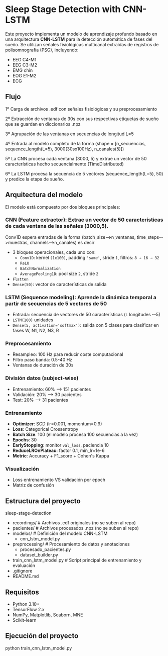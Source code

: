 # Sleep Stage Detection with CNN-LSTM
Este proyecto implementa un modelo de aprendizaje profundo basado en una arquitectura **CNN-LSTM** para la detección automática de fases del sueño. Se utilizan señales fisiológicas multicanal extraídas de registros de polisomnografía (PSG), incluyendo:

- EEG C4-M1
- EEG C3-M2
- EMG chin
- EOG E1-M2
- ECG

## Flujo
1º Carga de archivos .edf con señales fisiológicas y su preprocesamiento

2º Extracción de ventanas de 30s con sus respectivas etiquetas de sueño que se guardan en diccionarios .npz

3º Agrupación de las ventanas en secuencias de longitud L=5

4º Entrada al modelo completo de la forma (shape = [n_secuencias, sequence_length(L=5), 3000(30sx100Hz), n_canales(5)])

5º La CNN procesa cada ventana (3000, 5) y extrae un vector de 50 características hecho secuencialmente (TimeDistributed)

6º La LSTM procesa la secuencia de 5 vectores (sequence_length(L=5), 50) y predice la etapa de sueño.

## Arquitectura del modelo

El modelo está compuesto por dos bloques principales:

### CNN (Feature extractor): Extrae un vector de 50 características de cada ventana de las señales (3000,5).
Conv1D espera entradas de la forma (batch_size-->n_ventanas, time_steps-->muestras, channels-->n_canales) es decir 
- 3 bloques operacionales, cada uno con:
  - `Conv1D`: kernel `(1x100)`, padding `'same'`, stride `1`, filtros: `8 → 16 → 32`
  - `ReLU`
  - `BatchNormalization`
  - `AveragePooling1D`: pool size `2`, stride `2`
- `Flatten`
- `Dense(50)`: vector de características de salida

### LSTM (Sequence modeling): Aprende la dinámica temporal a partir de secuencias de 5 vectores de 50
- Entrada: secuencia de vectores de 50 características (`L` longitudes --5)
- `LSTM(100)` unidades
- `Dense(5, activation='softmax')`: salida con 5 clases para clasificar en fases W, N1, N2, N3, R

### Preprocesamiento
- Resampleo: 100 Hz para reducir coste computacional
- Filtro paso banda: 0.5-40 Hz
- Ventanas de duración de 30s

### División datos (subject-wise)
- Entrenamiento: 60% --> 151 pacientes
- Validación: 20% --> 30 pacientes
- Test: 20% --> 31 pacientes

### Entrenamiento
- **Optimizer**: SGD (lr=0.001, momentum=0.9)
- **Loss**: Categorical Crossentropy
- **Batch Size**: 100 (el modelo procesa 100 secuencias a la vez)
- **Epochs**: 30
- **EarlyStopping**: monitor `val_loss`, paciencia 10
- **ReduceLROnPlateau**: factor 0.1, min_lr=1e-6
- **Metric**: Accuracy + F1_score + Cohen's Kappa

### Visualización
- Loss entrenamiento VS validación por epoch
- Matriz de confusión

## Estructura del proyecto

sleep-stage-detection
- recordings/ # Archivos .edf originales (no se suben al repo)
- pacientes/ # Archivos procesados .npz (no se suben al repo)
- modelos/ # Definición del modelo CNN-LSTM
  - cnn_lstm_model.py
- preprocessing/ # Procesamiento de datos y anotaciones
  - procesado_pacientes.py
  - dataset_builder.py
- train_cnn_lstm_model.py # Script principal de entrenamiento y evaluación
- .gitignore
- README.md

## Requisitos

- Python 3.10+
- TensorFlow 2.x
- NumPy, Matplotlib, Seaborn, MNE
- Scikit-learn

## Ejecución del proyecto

python train_cnn_lstm_model.py

